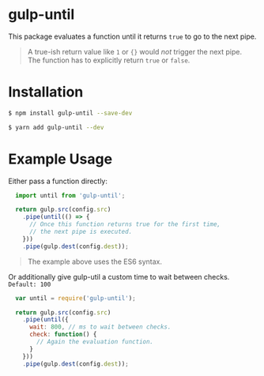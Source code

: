 # gulp-until

This package evaluates a function until it returns `true` to go to the next pipe.  

> A true-ish return value like `1` or `{}` would *not* trigger the next pipe.  
> The function has to explicitly return `true` or `false`.

# Installation

```sh
$ npm install gulp-until --save-dev
```

```sh
$ yarn add gulp-until --dev
```

# Example Usage

Either pass a function directly:

```js
  import until from 'gulp-until';

  return gulp.src(config.src)
    .pipe(until(() => {
      // Once this function returns true for the first time,
      // the next pipe is executed.
    }))
    .pipe(gulp.dest(config.dest));
```
> The example above uses the ES6 syntax.

Or additionally give gulp-util a custom time to wait between checks.  
`Default: 100`

```js
  var until = require('gulp-until');

  return gulp.src(config.src)
    .pipe(until({
      wait: 800, // ms to wait between checks.
      check: function() {
        // Again the evaluation function.
      }
    }))
    .pipe(gulp.dest(config.dest));
```
